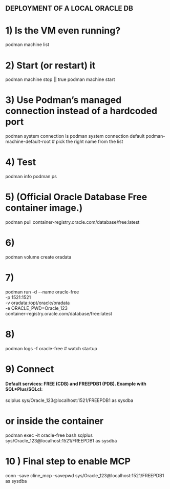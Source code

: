 ## DEPLOYMENT OF A LOCAL ORACLE DB

# 1) Is the VM even running?
podman machine list

# 2) Start (or restart) it
podman machine stop || true
podman machine start

# 3) Use Podman’s managed connection instead of a hardcoded port
podman system connection ls
podman system connection default  podman-machine-default-root  # pick the right name from the list

# 4) Test
podman info
podman ps

# 5) (Official Oracle Database Free container image.) 
podman pull container-registry.oracle.com/database/free:latest

# 6)
podman volume create oradata

# 7) 
podman run -d --name oracle-free \
  -p 1521:1521 \
  -v oradata:/opt/oracle/oradata \
  -e ORACLE_PWD=Oracle_123 \
  container-registry.oracle.com/database/free:latest

# 8) 
podman logs -f oracle-free   # watch startup

# 9) Connect
#### Default services: FREE (CDB) and FREEPDB1 (PDB). Example with SQL*Plus/SQLcl:

sqlplus sys/Oracle_123@localhost:1521/FREEPDB1 as sysdba

# or inside the container
podman exec -it oracle-free bash
sqlplus sys/Oracle_123@localhost:1521/FREEPDB1 as sysdba

# 10 ) Final step to enable MCP 
conn -save cline_mcp -savepwd sys/Oracle_123@localhost:1521/FREEPDB1 as sysdba
